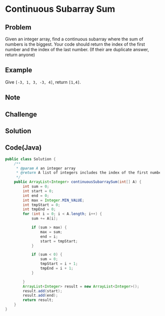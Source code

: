 Continuous Subarray Sum
===


Problem
-------

Given an integer array, find a continuous subarray where the sum of numbers is the biggest. Your code should return the index of the first number and the index of the last number. (If their are duplicate answer, return anyone)

Example
-------

Give ``[-3, 1, 3, -3, 4]``, return ``[1,4]``.

Note
---------

Challenge
---------

Solution
--------



Code(Java)
----------

```java
public class Solution {
    /**
     * @param A an integer array
     * @return A list of integers includes the index of the first number and the index of the last number
     */
    public ArrayList<Integer> continuousSubarraySum(int[] A) {
        int sum = 0;
        int start = 0;
        int end = 0;
        int max = Integer.MIN_VALUE;
        int tmpStart = 0;
        int tmpEnd = 0;
        for (int i = 0; i < A.length; i++) {
            sum += A[i];

            if (sum > max) {
                max = sum;
                end = i;
                start = tmpStart;
            }

            if (sum < 0) {
                sum = 0;
                tmpStart = i + 1;
                tmpEnd = i + 1;
            }

        }
        ArrayList<Integer> result = new ArrayList<Integer>();
        result.add(start);
        result.add(end);
        return result;
    }
}

```